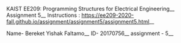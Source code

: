 
KAIST EE209: Programming Structures for Electrical Engineering__
Assignment 5__
Instructions : https://ee209-2020-fall.github.io/assignment/assignment5/assignment5.html__


Name- Bereket Yishak Faltamo__
ID- 20170756__
assignment - 5__
